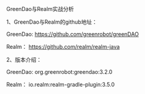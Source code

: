 
GreenDao与Realm实战分析

1、GreenDao与Realm的github地址：

  GreenDao:  https://github.com/greenrobot/greenDAO
  
  Realm：  https://github.com/realm/realm-java
  
2、版本介绍：

  GreenDao:  org.greenrobot:greendao:3.2.0
  
  Realm： io.realm:realm-gradle-plugin:3.5.0
  

